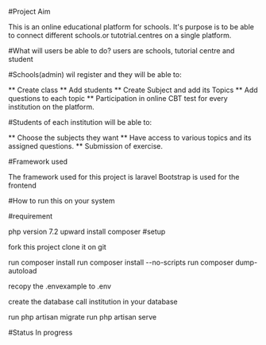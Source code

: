 #Project Aim

This is an online educational platform for schools.
It's purpose is to be able to connect different schools.or tutotrial.centres on a single platform.

#What will users be able to do?
users are schools, tutorial centre and student

#Schools(admin) wil register and they will be able to:

** Create class
** Add students
** Create Subject and add its Topics
** Add questions to each topic
** Participation in online CBT test for every institution on the platform.

#Students of each institution will be able to:

** Choose the subjects they want
** Have access to various topics and its assigned questions.
** Submission of exercise.

#Framework used

The framework used for this project is laravel
Bootstrap is used for the frontend

#How to run this on your system

#requirement

php version 7.2 upward
install composer
#setup

fork this project
clone it on git

run composer install
run composer install --no-scripts
run composer dump-autoload

recopy the .envexample to .env

create the database call institution in your database

run php artisan migrate
run php artisan serve

#Status In progress
